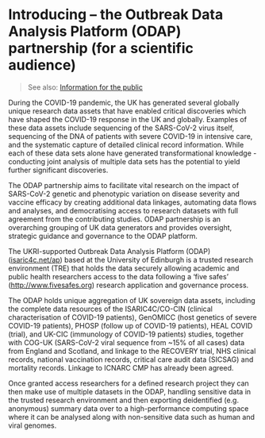 # Introducing – the Outbreak Data Analysis Platform (ODAP) partnership (for a scientific audience) 
> 
> See also: [Information for the public](Information_for_the-public)
> 

During the COVID-19 pandemic, the UK has generated several globally unique research data assets that have enabled critical discoveries which have shaped the COVID-19 response in the UK and globally. Examples of these data assets include sequencing of the SARS-CoV-2 virus itself, sequencing of the DNA of patients with severe COVID-19 in intensive care, and the systematic capture of detailed clinical record information. While each of these data sets alone have generated transformational knowledge - conducting joint analysis of multiple data sets has the potential to yield further significant discoveries.  

The ODAP partnership aims to facilitate vital research on the impact of SARS-CoV-2 genetic and phenotypic variation on disease severity and vaccine efficacy by creating additional data linkages, automating data flows and analyses, and democratising access to research datasets with full agreement from the contributing studies. ODAP partnership is an overarching grouping of UK data generators and provides oversight, strategic guidance and governance to the ODAP platform.  

The UKRI-supported Outbreak Data Analysis Platform (ODAP) ([isaric4c.net/ap](https://isaric4c.net/ap)) based at the University of Edinburgh is a trusted research environment (TRE) that holds the data securely allowing academic and public health researchers access to the data following a ‘five safes’ (http://www.fivesafes.org) research application and governance process.  

The ODAP holds unique aggregation of UK sovereign data assets, including the complete data resources of the ISARIC4C/CO-CIN (clinical characterisation of COVID-19 patients), GenOMICC (host genetics of severe COVID-19 patients), PHOSP (follow up of COVID-19 patients), HEAL COVID (trial), and UK-CIC (immunology of COVID-19 patients) studies, together with COG-UK (SARS-CoV-2 viral sequence from ~15% of all cases) data from England and Scotland, and linkage to the RECOVERY trial, NHS clinical records, national vaccination records, critical care audit data (SICSAG) and mortality records. Linkage to ICNARC CMP has already been agreed. 

Once granted access researchers for a defined research project they can then make use of multiple datasets in the ODAP, handling sensitive data in the trusted research environment and then exporting deidentified (e.g. anonymous) summary data over to a high-performance computing space where it can be analysed along with non-sensitive data such as human and viral genomes.  